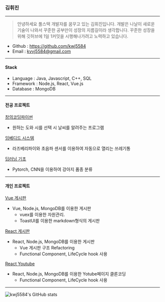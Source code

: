 ### 김휘진
------------------------------
>안녕하세요 풀스택 개발자를 꿈꾸고 있는 김휘진입니다. 
>개발은 나날이 새로운 기술이 나와서 꾸준한 공부만이 성장의 지름길이라 생각합니다. 
>꾸준한 성장을 위해 깃허브에 1일 1커밋을 시행해나가려고 노력하고 있습니다. 
+ Github : https://github.com/kwj5584
+ Email : kvvj5584@gmail.com
---------------------------
#### Stack
+ Language : Java, Javascript, C++, SQL
+ Framework : Node.js, React, Vue.js
+ Database : MongoDB
------------------------
#### 전공 프로젝트

  [창의코딩파이썬](https://github.com/kwj5584/2019_Creative_Coding_Python)
  + 원하는 도와 시를 선택 시 날씨를 알려주는 프로그램

  [임베디드 시스템](https://github.com/kwj5584/2019_Embedded-project)
  + 라즈베리파이와 초음파 센서를 이용하여 자동으로 열리는 쓰레기통

  [딥러닝 기초](https://github.com/kwj5584/2020_Dog_Breed_Classification)
  + Pytorch, CNN을 이용하여 강아지 품종 분류
<hr/>

#### 개인 프로젝트

  [Vue 게시판](https://github.com/kwj5584/Vue-board)
  + Vue, Node.js, MongoDB를 이용한 게시판
    + vuex를 이용한 자원관리.
    + ToastUI를 이용한 markdown형식의 게시판

  [React 게시판](https://github.com/kwj5584/React-Board)
  + React, Node.js, MongoDB를 이용한 게시판
    + Vue 게시판 구조 Refactoring
    + Functional Component, LifeCycle hook 사용

  [React Youtube](https://github.com/kwj5584/React-Youtube)
  + React, Node.js, MongoDB를 이용한 Yotube페이지 클론코딩
    + Functional Component, LifeCycle hook 사용
<hr/>

![kwj5584's GitHub stats](https://github-readme-stats.vercel.app/api?username=kwj5584&show_icons=true)
